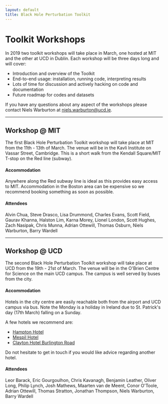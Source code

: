 ```yaml
---
layout: default
title: Black Hole Perturbation Toolkit
---
```



# Toolkit Workshops

In 2019 two toolkit workshops will take place in March, one hosted at MIT and the other at UCD in Dublin. Each workshop will be three days long and will cover:  

- Introduction and overview of the Toolkit
- End-to-end usage: installation, running code, interpreting results
- Lots of time for discussion and actively hacking on code and documentation
- Future roadmap for codes and datasets

If you have any questions about any aspect of the workshops please contact Niels Warburton at [niels.warburton@ucd.ie](mailto:niels.warburton@ucd.ie).

---

## Workshop @ MIT

The first Black Hole Perturbation Toolkit workshop will take place at MIT from the 11th - 13th of March. The venue will be in the Kavli Institute on Vassar Street, Cambridge. This is a short walk from the Kendall Square/MIT T-stop on the Red line (subway).

#### Accommodation

Anywhere along the Red subway line is ideal as this provides easy access to MIT. Accommodation in the Boston area can be expensive so we recommend booking something as soon as possible.

#### Attendees

Alvin Chua, Steve Drasco, Lisa Drummond, Charles Evans, Scott Field, Gaurav Khanna, Halston Lim, Karna Morey, Lionel London, Scott Hughes, Zach Nasipak, Chris Munna, Adrian Ottewill, Thomas Osburn, Niels Warburton, Barry Wardell

---

## Workshop @ UCD

The second Black Hole Perturbation Toolkit workshop will take place at UCD from the 19th - 21st of March. The venue will be in the O'Brien Centre for Science on the main UCD campus. The campus is well served by buses from the city.

#### Accommodation

Hotels in the city centre are easily reachable both from the airport and UCD campus via bus. Note the Monday is a holiday in Ireland due to St. Patrick's day (17th March) falling on a Sunday.

A few hotels we recommend are:

- [Hampton Hotel](https://www.hamptonhotel.ie/)
- [Mespil Hotel](https://www.mespilhotel.com/)
- [Clayton Hotel Burlington Road](https://www.claytonhotelburlingtonroad.com/)

Do not hesitate to get in touch if you would like advice regarding another hotel.

#### Attendees

Leor Barack, Eric Gourgoulhon, Chris Kavanagh, Benjamin Leather, Oliver Long, Philip Lynch, Josh Mathews, Maarten van de Meent, Conor O'Toole, Adrian Ottewill, Thomas Stratton, Jonathan Thompson, Niels Warburton, Barry Wardell